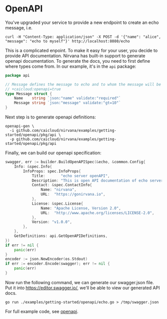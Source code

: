 # OpenAPI

You've upgraded your service to provide a new endpoint to create an echo message, i.e.

```
curl -H "Content-Type: application/json" -X POST -d '{"name": "alice", "message": "echo to myself"}' http://localhost:8080/echo
```

This is a complicated enpoint. To make it easy for your user, you decide to provide API documentation.
Nirvana has built-in support to generate openapi documentation. To generate the docs, you need to first
define where types come from. In our example, it's in the `api` package:

```go
package api

// Message defines the message to echo and to whom the message will be sent.
// +caicloud:openapi=true
type Message struct {
	Name    string `json:"name" validate:"required"`
	Message string `json:"message" validate:"gt=10"`
}
```

Next step is to generate openapi definitions:

```
openapi-gen \
  -i github.com/caicloud/nirvana/examples/getting-started/openapi/pkg/api \
  -p github.com/caicloud/nirvana/examples/getting-started/openapi/pkg/api
```

Finally, we can build our openapi specification:

```go
swagger, err := builder.BuildOpenAPISpec(&echo, &common.Config{
	Info: &spec.Info{
		InfoProps: spec.InfoProps{
			Title:       "echo server openAPI",
			Description: "This is open API documentation of echo server",
			Contact: &spec.ContactInfo{
				Name: "nirvana",
				URL:  "https://gonirvana.io",
			},
			License: &spec.License{
				Name: "Apache License, Version 2.0",
				URL:  "http://www.apache.org/licenses/LICENSE-2.0",
			},
			Version: "v1.0.0",
		},
	},
	GetDefinitions: api.GetOpenAPIDefinitions,
})
if err != nil {
	panic(err)
}
encoder := json.NewEncoder(os.Stdout)
if err := encoder.Encode(swagger); err != nil {
	panic(err)
}
```

Now run the following command, we can generate our swagger.json file. Put it into https://editor.swagger.io/,
we'll be able to view our generated API docs.

```
go run ./examples/getting-started/openapi/echo.go > /tmp/swagger.json
```

For full example code, see [openapi](./examples/getting-started/openapi).
